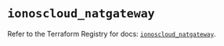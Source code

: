 # `ionoscloud_natgateway`

Refer to the Terraform Registry for docs: [`ionoscloud_natgateway`](https://registry.terraform.io/providers/ionos-cloud/ionoscloud/6.5.0/docs/resources/natgateway).

